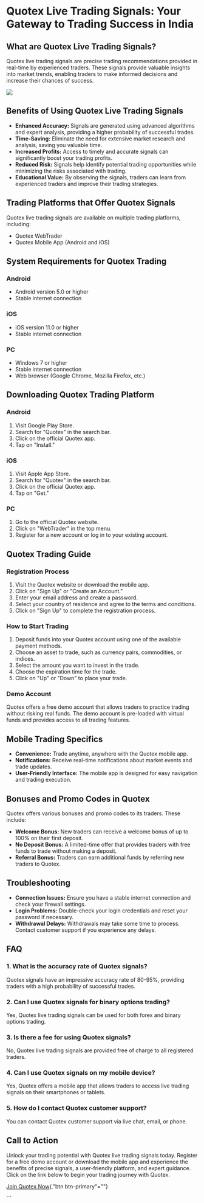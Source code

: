 # Quotex Live Trading Signals: Your Gateway to Trading Success in India

## What are Quotex Live Trading Signals?

Quotex live trading signals are precise trading recommendations provided
in real-time by experienced traders. These signals provide valuable
insights into market trends, enabling traders to make informed decisions
and increase their chances of success.

[![](https://static.quotex.io/files/8_en/300_250.jpg)](https://traff.sbs/brokerqxsignupf)

## Benefits of Using Quotex Live Trading Signals

-   **Enhanced Accuracy:** Signals are generated using advanced
    algorithms and expert analysis, providing a higher probability of
    successful trades.
-   **Time-Saving:** Eliminate the need for extensive market research
    and analysis, saving you valuable time.
-   **Increased Profits:** Access to timely and accurate signals can
    significantly boost your trading profits.
-   **Reduced Risk:** Signals help identify potential trading
    opportunities while minimizing the risks associated with trading.
-   **Educational Value:** By observing the signals, traders can learn
    from experienced traders and improve their trading strategies.

## Trading Platforms that Offer Quotex Signals

Quotex live trading signals are available on multiple trading platforms,
including:

-   Quotex WebTrader
-   Quotex Mobile App (Android and iOS)

## System Requirements for Quotex Trading

### Android

-   Android version 5.0 or higher
-   Stable internet connection

### iOS

-   iOS version 11.0 or higher
-   Stable internet connection

### PC

-   Windows 7 or higher
-   Stable internet connection
-   Web browser (Google Chrome, Mozilla Firefox, etc.)

## Downloading Quotex Trading Platform

### Android

1.  Visit Google Play Store.
2.  Search for "Quotex" in the search bar.
3.  Click on the official Quotex app.
4.  Tap on "Install."

### iOS

1.  Visit Apple App Store.
2.  Search for "Quotex" in the search bar.
3.  Click on the official Quotex app.
4.  Tap on "Get."

### PC

1.  Go to the official Quotex website.
2.  Click on "WebTrader" in the top menu.
3.  Register for a new account or log in to your existing account.

## Quotex Trading Guide

### Registration Process

1.  Visit the Quotex website or download the mobile app.
2.  Click on "Sign Up" or "Create an Account."
3.  Enter your email address and create a password.
4.  Select your country of residence and agree to the terms and
    conditions.
5.  Click on "Sign Up" to complete the registration process.

### How to Start Trading

1.  Deposit funds into your Quotex account using one of the available
    payment methods.
2.  Choose an asset to trade, such as currency pairs, commodities, or
    indices.
3.  Select the amount you want to invest in the trade.
4.  Choose the expiration time for the trade.
5.  Click on "Up" or "Down" to place your trade.

### Demo Account

Quotex offers a free demo account that allows traders to practice
trading without risking real funds. The demo account is pre-loaded with
virtual funds and provides access to all trading features.

## Mobile Trading Specifics

-   **Convenience:** Trade anytime, anywhere with the Quotex mobile app.
-   **Notifications:** Receive real-time notifications about market
    events and trade updates.
-   **User-Friendly Interface:** The mobile app is designed for easy
    navigation and trading execution.

## Bonuses and Promo Codes in Quotex

Quotex offers various bonuses and promo codes to its traders. These
include:

-   **Welcome Bonus:** New traders can receive a welcome bonus of up to
    100% on their first deposit.
-   **No Deposit Bonus:** A limited-time offer that provides traders
    with free funds to trade without making a deposit.
-   **Referral Bonus:** Traders can earn additional funds by referring
    new traders to Quotex.

## Troubleshooting

-   **Connection Issues:** Ensure you have a stable internet connection
    and check your firewall settings.
-   **Login Problems:** Double-check your login credentials and reset
    your password if necessary.
-   **Withdrawal Delays:** Withdrawals may take some time to process.
    Contact customer support if you experience any delays.

## FAQ

### 1. What is the accuracy rate of Quotex signals?

Quotex signals have an impressive accuracy rate of 80-95%, providing
traders with a high probability of successful trades.

### 2. Can I use Quotex signals for binary options trading?

Yes, Quotex live trading signals can be used for both forex and binary
options trading.

### 3. Is there a fee for using Quotex signals?

No, Quotex live trading signals are provided free of charge to all
registered traders.

### 4. Can I use Quotex signals on my mobile device?

Yes, Quotex offers a mobile app that allows traders to access live
trading signals on their smartphones or tablets.

### 5. How do I contact Quotex customer support?

You can contact Quotex customer support via live chat, email, or phone.

## Call to Action

Unlock your trading potential with Quotex live trading signals today.
Register for a free demo account or download the mobile app and
experience the benefits of precise signals, a user-friendly platform,
and expert guidance. Click on the link below to begin your trading
journey with Quotex.

[Join Quotex Now](\%22https://traff.sbs/brokerqxsignup\%22){."btn
btn-primary"=""}

\`\`\`

